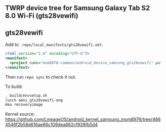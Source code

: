 ## TWRP device tree for Samsung Galaxy Tab S2 8.0 Wi-Fi (gts28vewifi)
## gts28vewifi

Add to `.repo/local_manifests/gts28vewifi.xml`:

```xml
<?xml version="1.0" encoding="UTF-8"?>
<manifest>
  <project name="msm8976-common/android_device_samsung_gts28vewifi" path="device/samsung/gts28vewifi" remote="github" revision="android-7.1" />
</manifest>
```

Then run `repo sync` to check it out.

To build:

```sh
. build/envsetup.sh
lunch omni_gts28vewifi-eng
mka recoveryimage
```

Kernel source: https://github.com/LineageOS/android_kernel_samsung_msm8976/tree/4664546f2b58d616ae66c109dea862cf928fb5d4
